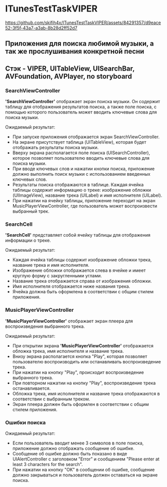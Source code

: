 # ITunesTestTaskVIPER
https://github.com/skifih4x/ITunesTestTaskVIPER/assets/84291357/d9eace52-3f5f-43a7-a3ab-8b28d2ff52d7
## Приложения для поиска любимой музыки, а так же прослушивания конкретной песни
## Стэк - VIPER, UITableView, UISearchBar, AVFoundation, AVPlayer, no storyboard
### SearchViewController
**'SearchViewController'** отображает экран поиска музыки. Он содержит таблицу для отображения результатов поиска, а также поле поиска, с помощью которого пользователь может вводить ключевые слова для поиска музыки.

Ожидаемый результат:
- При запуске приложения отображается экран SearchViewController.
- На экране присутствует таблица (UITableView), которая будет отображать результаты поиска музыки.
- Вверху экрана располагается поле поиска (UISearchController), которое позволяет пользователю вводить ключевые слова для поиска музыки.
- При вводе ключевых слов и нажатии кнопки поиска, приложение должно выполнить поиск музыки с использованием введенных ключевых слов.
- Результаты поиска отображаются в таблице. Каждая ячейка таблицы содержит информацию о треке: изображение обложки (UIImageView), название трека (UILabel) и имя исполнителя (UILabel).
- При нажатии на ячейку таблицы, приложение переходит на экран MusicPlayerViewController, где пользователь может воспроизвести выбранный трек.
### SearchCell
**'SearchCell'** представляет собой ячейку таблицы для отображения информации о треке.

Ожидаемый результат:
- Каждая ячейка таблицы содержит изображение обложки трека, название трека и имя исполнителя.
- Изображение обложки отображается слева в ячейке и имеет круглую форму с закругленными углами.
- Название трека отображается справа от изображения обложки.
- Имя исполнителя отображается ниже названия трека.
- Ячейка должна быть оформлена в соответствии с общим стилем приложения.
### MusicPlayerViewController
**'MusicPlayerViewController'** отображает экран плеера для воспроизведения выбранного трека.

Ожидаемый результат:
- При открытии экрана **'MusicPlayerViewController'** отображается обложка трека, имя исполнителя и название трека.
- Внизу экрана располагается кнопка "Play", которая позволяет пользователю воспроизводить или останавливать воспроизведение трека.
- При нажатии на кнопку "Play", происходит воспроизведение выбранного трека.
- При повторном нажатии на кнопку "Play", воспроизведение трека останавливается.
- Обложка трека, имя исполнителя и название трека отображаются в соответствии с выбранным треком.
- Экран плеера должен быть оформлен в соответствии с общим стилем приложения.
### Ошибки поиска
Ожидаемый результат:
- Если пользователь вводит менее 3 символов в поле поиска, приложение должно отображать сообщение об ошибке.
- Сообщение об ошибке должно быть показано в виде UIAlertController с заголовком "Error" и сообщением "Please enter at least 3 characters for the search".
- При нажатии на кнопку "OK" в сообщении об ошибке, сообщение должно закрываться и пользователь должен оставаться на экране поиска.
